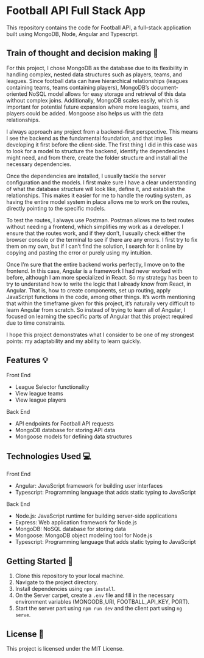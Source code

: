 # Football API Full Stack App

This repository contains the code for Football API, a full-stack application built using MongoDB, Node, Angular and Typescript.

## Train of thought and decision making 🧠

For this project, I chose MongoDB as the database due to its flexibility in handling complex, nested data structures such as players, teams, and leagues. Since football data can have hierarchical relationships (leagues containing teams, teams containing players), MongoDB’s document-oriented NoSQL model allows for easy storage and retrieval of this data without complex joins. Additionally, MongoDB scales easily, which is important for potential future expansion where more leagues, teams, and players could be added. Mongoose also helps us with the data relationships.

I always approach any project from a backend-first perspective. This means I see the backend as the fundamental foundation, and that implies developing it first before the client-side. The first thing I did in this case was to look for a model to structure the backend, identify the dependencies I might need, and from there, create the folder structure and install all the necessary dependencies.

Once the dependencies are installed, I usually tackle the server configuration and the models. I first make sure I have a clear understanding of what the database structure will look like, define it, and establish the relationships. This makes it easier for me to handle the routing system, as having the entire model system in place allows me to work on the routes, directly pointing to the specific models.

To test the routes, I always use Postman. Postman allows me to test routes without needing a frontend, which simplifies my work as a developer. I ensure that the routes work, and if they don’t, I usually check either the browser console or the terminal to see if there are any errors. I first try to fix them on my own, but if I can’t find the solution, I search for it online by copying and pasting the error or purely using my intuition.

Once I’m sure that the entire backend works perfectly, I move on to the frontend. In this case, Angular is a framework I had never worked with before, although I am more specialized in React. So my strategy has been to try to understand how to write the logic that I already know from React, in Angular. That is, how to create components, set up routing, apply JavaScript functions in the code, among other things. It’s worth mentioning that within the timeframe given for this project, it’s naturally very difficult to learn Angular from scratch. So instead of trying to learn all of Angular, I focused on learning the specific parts of Angular that this project required due to time constraints.

I hope this project demonstrates what I consider to be one of my strongest points: my adaptability and my ability to learn quickly.

## Features 💡

Front End

- League Selector functionality
- View league teams
- View league players

Back End

- API endpoints for Football API requests
- MongoDB database for storing API data
- Mongoose models for defining data structures

## Technologies Used 💻

Front End

- Angular: JavaScript framework for building user interfaces
- Typescript: Programming language that adds static typing to JavaScript

Back End

- Node.js: JavaScript runtime for building server-side applications
- Express: Web application framework for Node.js
- MongoDB: NoSQL database for storing data
- Mongoose: MongoDB object modeling tool for Node.js
- Typescript: Programming language that adds static typing to JavaScript

## Getting Started 🚀

1. Clone this repository to your local machine.
2. Navigate to the project directory.
3. Install dependencies using `npm install`.
4. On the Server carpet, create a `.env` file and fill in the necessary environment variables (MONGODB_URI, FOOTBALL_API_KEY, PORT).
5. Start the server part using `npm run dev` and the client part using `ng serve`.

## License 📝

This project is licensed under the MIT License.